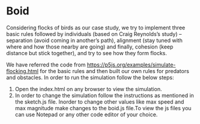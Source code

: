 # Boid

Considering flocks of birds as our case study, we try to implement three basic rules followed by individuals (based on Craig Reynolds’s study) – separation (avoid coming in another’s path), alignment (stay tuned with where and how those nearby are going) and finally, cohesion (keep distance but stick together), and try to see how they form flocks.

We have referred the code from https://p5js.org/examples/simulate-flocking.html for the basic rules and then built our own rules for predators and obstacles.
In order to run the simulation follow the below steps:

1. Open the index.html on any browser to view the simulation.
2. In order to change the simulation follow the instructions as mentioned in the sketch.js file. Inorder to change other values like max speed and max magnitude 
make changes to the boid.js file.To view the js files you can use Notepad or any other code editor of your choice.
